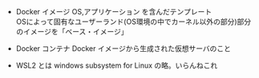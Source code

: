 



+ Docker イメージ
OS,アプリケーション を含んだテンプレート<br>
OSによって固有なユーザーランド(OS環境の中でカーネル以外の部分)部分のイメージを「ベース・イメージ」<br>

+ Docker コンテナ
Docker イメージから生成された仮想サーバのこと<br>

+ WSL2 とは
windows subsystem for Linux の略。いらんねこれ<br>